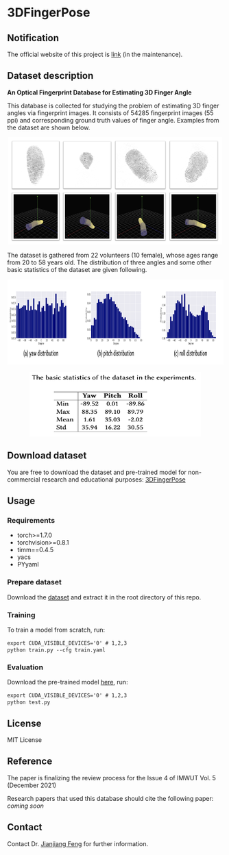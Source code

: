 # 3DFingerPose
## **Notification**
The official website of this project is [link](http://ivg.au.tsinghua.edu.cn/data.php) (in the maintenance).

## Dataset description

**An Optical Fingerprint Database for Estimating 3D Finger Angle**

This database is collected for studying the problem of estimating 3D finger angles via fingerprint images. It consists of 54285 fingerprint images (55 ppi) and corresponding ground truth values of finger angle. Examples from the dataset are shown below.

<p align="center">
  <img src="./gh_images/examples.png" width="500" height="250">
</p>

The dataset is gathered from 22 volunteers (10 female), whose ages range from 20 to 58 years old. The distribution of three angles and some other basic statistics of the dataset are given following.

<p align="center">
  <img src="./gh_images/distribution.png" width="800" height="200">
</p>

<p align="center">
  <img src="./gh_images/statistics.png" width="400" height="150">
</p>

## Download dataset

You are free to download the dataset and pre-trained model for non-commercial research and educational purposes: [3DFingerPose](https://cloud.tsinghua.edu.cn/d/92693b65055f4175bd71/)

##  Usage 
### Requirements
- torch>=1.7.0
- torchvision>=0.8.1
- timm==0.4.5
- yacs
- PYyaml

### Prepare dataset 
Download the [dataset](https://cloud.tsinghua.edu.cn/d/92693b65055f4175bd71/) and extract it in the root directory of this repo.

### Training
To train a model from scratch, run:
```
export CUDA_VISIBLE_DEVICES='0' # 1,2,3 
python train.py --cfg train.yaml
```
### Evaluation
Download the pre-trained model [here](https://cloud.tsinghua.edu.cn/d/92693b65055f4175bd71/), run: 
```
export CUDA_VISIBLE_DEVICES='0' # 1,2,3 
python test.py
```

## License
MIT License

## Reference
The paper is finalizing the review process for the Issue 4 of IMWUT Vol. 5 (December 2021)

Research papers that used this database should cite the following paper: *coming soon*

## Contact

Contact Dr. [Jianjiang Feng](https://www.au.tsinghua.edu.cn/info/1078/1628.htm) for further information.
